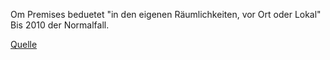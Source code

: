 
Om Premises beduetet "in den eigenen Räumlichkeiten, vor Ort oder Lokal"
Bis 2010 der Normalfall.

[Quelle](https://de.wikipedia.org/wiki/On_Premises)
